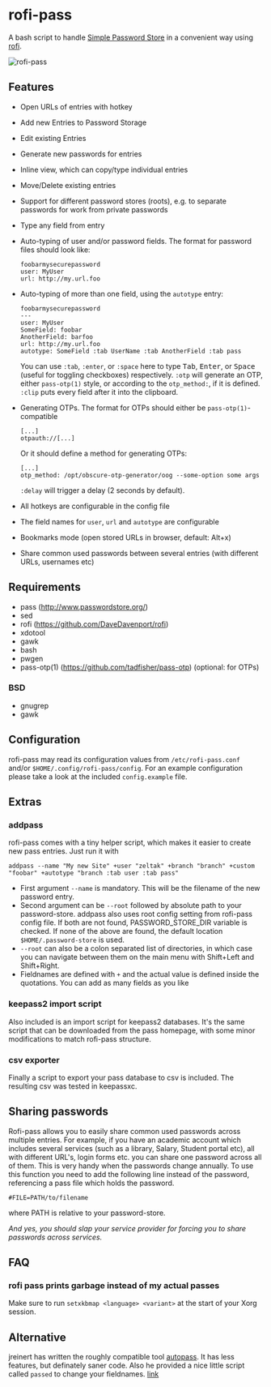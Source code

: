 # rofi-pass

A bash script to handle [Simple Password Store](http://www.passwordstore.org/)
in a convenient way using [rofi](https://github.com/DaveDavenport/rofi).

![rofi-pass](https://53280.de/rofi/rofi-pass.png "rofi-pass in action")

## Features

* Open URLs of entries with hotkey
* Add new Entries to Password Storage
* Edit existing Entries
* Generate new passwords for entries
* Inline view, which can copy/type individual entries
* Move/Delete existing entries
* Support for different password stores (roots), e.g. to separate passwords for
  work from private passwords
* Type any field from entry
* Auto-typing of user and/or password fields.
  The format for password files should look like:

  ```
  foobarmysecurepassword
  user: MyUser
  url: http://my.url.foo
  ```

* Auto-typing of more than one field, using the `autotype` entry:

  ```
  foobarmysecurepassword
  ---
  user: MyUser
  SomeField: foobar
  AnotherField: barfoo
  url: http://my.url.foo
  autotype: SomeField :tab UserName :tab AnotherField :tab pass
  ```

  You can use `:tab`, `:enter`, or `:space` here to type <kbd>Tab</kbd>,
  <kbd>Enter</kbd>, or <kbd>Space</kbd> (useful for toggling checkboxes)
  respectively.
  `:otp` will generate an OTP, either `pass-otp(1)` style, or according to the
  `otp_method:`, if it is defined.
  `:clip` puts every field after it into the clipboard.
* Generating OTPs.
  The format for OTPs should either be `pass-otp(1)`-compatible
  ```
  [...]
  otpauth://[...]
  ```
  Or it should define a method for generating OTPs:
  ```
  [...]
  otp_method: /opt/obscure-otp-generator/oog --some-option some args
  ```
  
  `:delay` will trigger a delay (2 seconds by default).
* All hotkeys are configurable in the config file
* The field names for `user`, `url` and `autotype` are configurable
* Bookmarks mode (open stored URLs in browser, default: Alt+x)
* Share common used passwords between several entries (with different URLs, usernames etc)

## Requirements

* pass (http://www.passwordstore.org/)
* sed
* rofi (https://github.com/DaveDavenport/rofi)
* xdotool
* gawk
* bash
* pwgen
* pass-otp(1) (https://github.com/tadfisher/pass-otp) (optional: for OTPs)
### BSD

* gnugrep
* gawk

## Configuration

rofi-pass may read its configuration values from `/etc/rofi-pass.conf` and/or `$HOME/.config/rofi-pass/config`.
For an example configuration please take a look at the included `config.example` file.

## Extras

### addpass

rofi-pass comes with a tiny helper script, which makes it easier to create new pass entries.
Just run it with

```
addpass --name "My new Site" +user "zeltak" +branch "branch" +custom "foobar" +autotype "branch :tab user :tab pass"
```

* First argument `--name` is mandatory. This will be the filename of the new password entry.
* Second argument can be `--root` followed by absolute path to your password-store. addpass also uses root config setting from rofi-pass config file. If both are not found, PASSWORD_STORE_DIR variable is checked. If none of the above are found, the default location `$HOME/.password-store` is used.
* `--root` can also be a colon separated list of directories, in which case you can navigate between them on the main menu with Shift+Left and Shift+Right.
* Fieldnames are defined with `+` and the actual value is defined inside the quotations. You can add as many fields as you like

### keepass2 import script

Also included is an import script for keepass2 databases. It's the same script that can be downloaded from the pass homepage, with some minor modifications to match rofi-pass structure.

### csv exporter

Finally a script to export your pass database to csv is included. The resulting csv was tested in keepassxc.

## Sharing passwords

Rofi-pass allows you to easily share common used passwords across multiple entries.
For example, if you have an academic account which includes several services (such as a library, Salary, Student portal etc),  all with different URL's, login forms etc. you can share one password across all of them. This is very handy when the passwords change annually.
To use this function you need to add the following line instead of the password, referencing a pass file which holds the password.

```
#FILE=PATH/to/filename
```
where PATH is relative to your password-store.

*And yes, you should slap your service provider for forcing you to share passwords across services.*

## FAQ

### rofi pass prints garbage instead of my actual passes

Make sure to run `setxkbmap <language> <variant>` at the start of your Xorg
session.

## Alternative

jreinert has written the roughly compatible tool
[autopass](https://github.com/jreinert/autopass). It has less features, but
definately saner code.
Also he provided a nice little script called `passed` to change your
fieldnames. [link](https://github.com/jreinert/passed)
